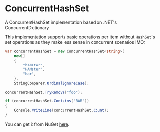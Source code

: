 # ConcurrentHashSet
A ConcurrentHashSet implementation based on .NET's ConcurrentDictionary

This implementation supports basic operations per item without `HashSet`'s set operations as they make less sense in concurrent scenarios IMO:

```csharp
var concurrentHashSet = new ConcurrentHashSet<string>(
    new[]
    {
        "hamster",
        "HAMster",
        "bar",
    },
    StringComparer.OrdinalIgnoreCase);

concurrentHashSet.TryRemove("foo");

if (concurrentHashSet.Contains("BAR"))
{
    Console.WriteLine(concurrentHashSet.Count);
}
```

You can get it from NuGet [here](https://www.nuget.org/packages/ConcurrentHashSet/).
